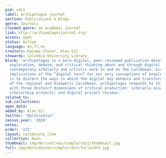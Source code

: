 ```yaml
---
pid: cds1
label: archipelagos journal
section: Publications & Blogs
genre: Journals
claimed_genre: an academic journal
link: http://archipelagosjournal.org/
access: open
status: Active
language: en,fr,es
creators: Kaiama Glover, Alex Gil
stewards: Columbia University Library
blurb: 'archipelagos is a born-digital, peer-reviewed publication devoted to creative
  exploration, debate, and critical thinking about and through digital practices in
  contemporary scholarly and artistic work in and on the Caribbean. Given the wide
  implications of the “digital turn” for our very conceptions of knowledge, our mission
  is to discern the ways in which the digital may enhance and transform our comprehension
  of the regional and diasporic Caribbean. archipelagos responds to this challenge
  with three distinct dimensions of critical production: scholarly essays; digital
  scholarship projects; and digital project reviews.'
related_to:
sub_collections:
open_data:
added_by: Alex Gil
twitter: "@elotroalex"
census_year: '2020'
notes:
order: '172'
layout: caridischo_item
collection: main
thumbnail: img/derivatives/simple/cds1/thumbnail.jpg
full: img/derivatives/simple/cds1/fullwidth.jpg
---
```

